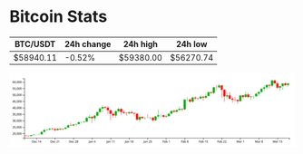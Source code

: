 # Bitcoin Stats

BTC/USDT|24h change|24h high|24h low|
|---|---|---|---|
|$58940.11|-0.52%|$59380.00|$56270.74|

<img src="./chart.svg">
